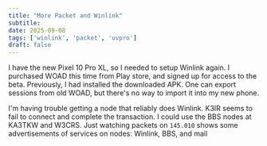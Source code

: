```yaml
---
title: "More Packet and Winlink"
subtitle:
date: 2025-09-08
tags: ['winlink', 'packet', 'uvpro']
draft: false
---
```


I have the new Pixel 10 Pro XL,
so I needed to setup Winlink again.
I purchased WOAD
this time from Play store,
and signed up for access to the beta.
Previously,
I had installed the downloaded APK.
One can export sessions from old WOAD,
but there's no way to import it
into my new phone.

I'm having trouble getting a node
that reliably does Winlink.
K3IR seems to fail to connect
and complete the transaction.
I could use the BBS nodes
at KA3TKW and W3CRS.
Just watching packets
on `145.010` shows some advertisements
of services on nodes: Winlink, BBS, and mail

<!--more-->
